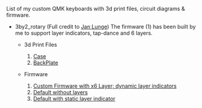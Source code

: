List of my custom QMK keyboards with 3d print files, circuit diagrams & firmware.

- 3by2_rotary (Full credit to [Jan Lunge](https://github.com/JanLunge/keyboards/tree/main/w3by2-rotary))
  The firmware (1) has been built by me to support layer indicators, tap-dance and 6 layers.
  
  - 3d Print Files
    1. [Case](https://github.com/NastyJack/qmk_keyboards/blob/master/3by2_rotary/3D%20Print%20Files/3by2%20case%20rotary.3mf)
    2. [BackPlate](https://github.com/NastyJack/qmk_keyboards/blob/master/3by2_rotary/3D%20Print%20Files/3by2%20backplate.3mf)

  - Firmware
    1. [Custom Firmware with x6 Layer; dynamic layer indicators](https://github.com/NastyJack/qmk_keyboards/tree/master/3by2_rotary/Firmware/Custom%20Layer%20Indicator%20x6)
    2. [Default without layers](https://github.com/NastyJack/qmk_keyboards/tree/master/3by2_rotary/Firmware/Default)
    3. [Default with static layer indicator](https://github.com/NastyJack/qmk_keyboards/tree/master/3by2_rotary/Firmware/Default%20Layer%20Indicator)
  
    
